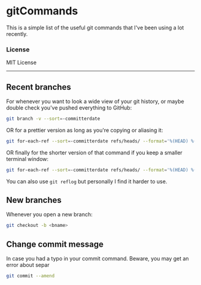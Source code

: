 # gitCommands

This is a simple list of the useful git commands that I've been using a lot recently.

### License
MIT License

---

## Recent branches

For whenever you want to look a wide view of your git history, or maybe double check you've pushed everything to GitHub:

```sh
git branch -v --sort=-committerdate
```

OR for a prettier version as long as you're copying or aliasing it:

```sh
git for-each-ref --sort=-committerdate refs/heads/ --format='%(HEAD) %(align:40)%(color:yellow)%(refname:short)%(color:reset)%(end)%(align:20)(%(color:green)%(committerdate:relative)%(color:reset))%(end) - %(contents:subject)'
```

OR finally for the shorter version of that command if you keep a smaller terminal window:

```sh
git for-each-ref --sort=-committerdate refs/heads/ --format='%(HEAD) %(align:40)%(color:yellow)%(refname:short)%(color:reset)%(end)(%(color:green)%(committerdate:relative)%(color:reset))'
```

You can also use `git reflog` but personally I find it harder to use.

## New branches

Whenever you open a new branch:

```sh
git checkout -b <bname>
```

## Change commit message

In case you had a typo in your commit command. Beware, you may get an error about separ

```sh
git commit --amend
```

